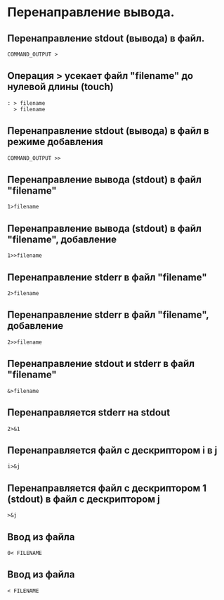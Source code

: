 # Перенаправление вывода.
## Перенаправление stdout (вывода) в файл.

    COMMAND_OUTPUT >

## Операция > усекает файл "filename" до нулевой длины (touch)

    : > filename
      > filename

## Перенаправление stdout (вывода) в файл в режиме добавления

    COMMAND_OUTPUT >>

## Перенаправление вывода (stdout) в файл "filename"

    1>filename

## Перенаправление вывода (stdout) в файл "filename", добавление

    1>>filename

## Перенаправление stderr в файл "filename"

    2>filename

## Перенаправление stderr в файл "filename", добавление

    2>>filename

## Перенаправление stdout и stderr в файл "filename"

    &>filename

## Перенаправляется stderr на stdout

    2>&1

## Перенаправляется файл с дескриптором i в j

    i>&j

## Перенаправляется  файл с дескриптором 1 (stdout) в файл с дескриптором j

    >&j

## Ввод из файла

    0< FILENAME

## Ввод из файла

    < FILENAME
